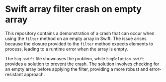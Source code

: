 # Swift array filter crash on empty array

This repository contains a demonstration of a crash that can occur when using the `filter` method on an empty array in Swift.  The issue arises because the closure provided to the `filter` method expects elements to process, leading to a runtime error when the array is empty.

The `bug.swift` file showcases the problem, while `bugSolution.swift` provides a solution to prevent the crash.  The solution involves checking for an empty array before applying the filter, providing a more robust and error-resistant approach.